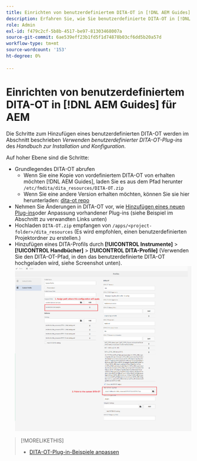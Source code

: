 ```yaml
---
title: Einrichten von benutzerdefiniertem DITA-OT in [!DNL AEM Guides]
description: Erfahren Sie, wie Sie benutzerdefinierte DITA-OT in [!DNL Adobe Experience Manager Guides]
role: Admin
exl-id: f479c2cf-5b8b-4517-be97-81303468007a
source-git-commit: 6ae539eff23b1fd5f1d74878b03cf6dd5b20a57d
workflow-type: tm+mt
source-wordcount: '153'
ht-degree: 0%

---
```


# Einrichten von benutzerdefiniertem DITA-OT in [!DNL AEM Guides] für AEM

Die Schritte zum Hinzufügen eines benutzerdefinierten DITA-OT werden im Abschnitt beschrieben _Verwenden benutzerdefinierter DITA-OT-Plug-ins_ des _Handbuch zur Installation und Konfiguration_.

Auf hoher Ebene sind die Schritte:

+ Grundlegendes DITA-OT abrufen
   + Wenn Sie eine Kopie von vordefiniertem DITA-OT von erhalten möchten [!DNL AEM Guides], laden Sie es aus dem Pfad herunter `/etc/fmdita/dita_resources/DITA-OT.zip`
   + Wenn Sie eine andere Version erhalten möchten, können Sie sie hier herunterladen: [dita-ot repo](https://www.dita-ot.org/download)
+ Nehmen Sie Änderungen in DITA-OT vor, wie [Hinzufügen eines neuen Plug-ins](https://www.dita-ot.org/dev/topics/plugins-installing.html)oder Anpassung vorhandener Plug-ins (siehe Beispiel im Abschnitt zu verwandten Links unten)
+ Hochladen `DITA-OT.zip` empfangen von `/apps/<project-folder>/dita_resources` (Es wird empfohlen, einen benutzerdefinierten Projektordner zu erstellen.)
+ Hinzufügen eines DITA-Profils durch **[!UICONTROL Instrumente]** > **[!UICONTROL Handbücher]** > **[!UICONTROL DITA-Profile]** (Verwenden Sie den DITA-OT-Pfad, in den das benutzerdefinierte DITA-OT hochgeladen wird, siehe Screenshot unten).
   ![DITA-Profile](assets/dita-profile.png)

>[!MORELIKETHIS]
>
>+ [DITA-OT-Plug-in-Beispiele anpassen](https://www.dita-ot.org/dev/topics/pdf-customization.html)

